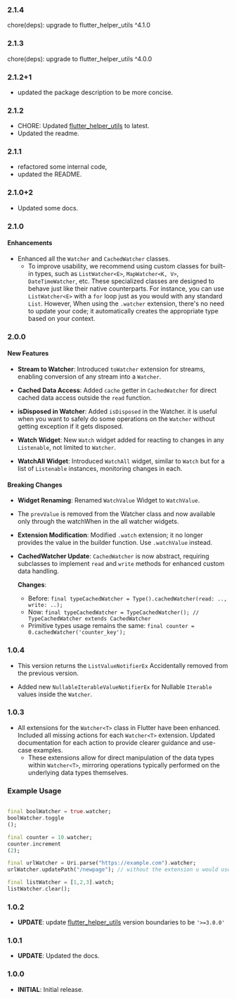 ### 2.1.4

chore(deps): upgrade to flutter_helper_utils ^4.1.0

### 2.1.3

chore(deps): upgrade to flutter_helper_utils ^4.0.0

### 2.1.2+1

- updated the package description to be more concise.

### 2.1.2

- CHORE: Updated [flutter_helper_utils](https://pub.dev/packages/flutter_helper_utils) to latest.
- Updated the readme.

### 2.1.1

- refactored some internal code,
- updated the README.

### 2.1.0+2

- Updated some docs.

### 2.1.0

#### Enhancements

- Enhanced all the `Watcher` and `CachedWatcher` classes.
    - To improve usability, we recommend using custom classes for built-in types, such
      as `ListWatcher<E>`, `MapWatcher<K, V>`, `DateTimeWatcher`, etc. These specialized classes are designed to behave
      just like
      their native counterparts. For instance, you can use `ListWatcher<E>` with a `for` loop just as you would with any
      standard `List`. However, When using the `.watcher` extension, there's no need to update your code; it
      automatically creates the appropriate
      type based on your context.

### 2.0.0

#### New Features

- **Stream to Watcher**: Introduced `toWatcher` extension for streams, enabling conversion of any stream into
  a `Watcher`.

- **Cached Data Access**: Added `cache` getter in `CachedWatcher` for direct cached data access outside the `read`
  function.

- **isDisposed in Watcher**: Added `isDisposed` in the Watcher. it is useful when you want to safely do some operations
  on the `Watcher` without getting exception if it gets disposed.

- **Watch Widget**: New `Watch` widget added for reacting to changes in any `Listenable`, not limited to `Watcher`.

- **WatchAll Widget**: Introduced `WatchAll` widget, similar to `Watch` but for a list of `Listenable` instances,
  monitoring changes in each.

#### Breaking Changes

- **Widget Renaming**: Renamed `WatchValue` Widget to `WatchValue`.

- The `prevValue` is removed from the Watcher class and now available only through the watchWhen in the all watcher
  widgets.

- **Extension Modification**: Modified `.watch` extension; it no longer provides the value in the builder function.
  Use `.watchValue` instead.

- **CachedWatcher Update**: `CachedWatcher` is now abstract, requiring subclasses to implement `read` and `write`
  methods for enhanced custom data handling.

  **Changes**:
    - Before: `final typeCachedWatcher = Type().cachedWatcher(read: .., write: ..);`
    - Now: `final typeCachedWatcher = TypeCachedWatcher(); // TypeCachedWatcher extends CachedWatcher`
    - Primitive types usage remains the same: `final counter = 0.cachedWatcher('counter_key');`

### 1.0.4

- This version returns the `ListValueNotifierEx` Accidentally removed from the previous version.

- Added new `NullableIterableValueNotifierEx` for Nullable `Iterable` values inside the `Watcher`.

### 1.0.3

- All extensions for the `Watcher<T>` class in Flutter have been enhanced.
  Included all missing actions for each `Watcher<T>` extension.
  Updated documentation for each action to provide clearer guidance and use-case examples.
    - These extensions allow for direct manipulation of the data types within `Watcher<T>`,
      mirroring operations typically performed on the underlying data types themselves.

### Example Usage

```dart

final boolWatcher = true.watcher;
boolWatcher.toggle
();

final counter = 10.watcher;
counter.increment
(2);

final urlWatcher = Uri.parse("https://example.com").watcher;
urlWatcher.updatePath("/newpage"); // without the extension u would use `urlWatcher.value.updatePath("/newpage");` 

final listWatcher = [1,2,3].watch;
listWatcher.clear();
```

### 1.0.2

- **UPDATE**: update [flutter_helper_utils](https://pub.dev/packages/flutter_helper_utils)
  version boundaries to be `'>=3.0.0'`

### 1.0.1

- **UPDATE**: Updated the docs.

### 1.0.0

- **INITIAL**: Initial release.

